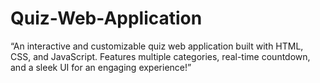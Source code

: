 # Quiz-Web-Application
“An interactive and customizable quiz web application built with HTML, CSS, and JavaScript. Features multiple categories, real-time countdown, and a sleek UI for an engaging experience!”

